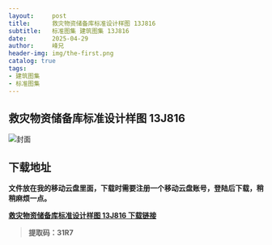 ```yaml
---
layout:     post
title:      救灾物资储备库标准设计样图 13J816 
subtitle:   标准图集 建筑图集 13J816
date:       2025-04-29
author:     峰兄
header-img: img/the-first.png
catalog: true
tags:
- 建筑图集
- 标准图集
---
```

## 救灾物资储备库标准设计样图 13J816
![封面](https://pic1.imgdb.cn/item/680f206f58cb8da5c8d1c889.png)

## 下载地址 ##
**文件放在我的移动云盘里面，下载时需要注册一个移动云盘账号，登陆后下载，稍稍麻烦一点。**  
  
[**救灾物资储备库标准设计样图 13J816 下载链接**](https://caiyun.139.com/m/i?105CfAcJqVR4e)

> **提取码：31R7**
